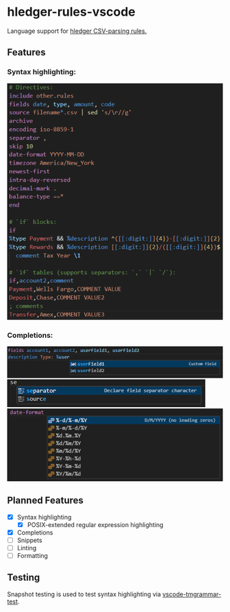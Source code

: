 # hledger-rules-vscode

Language support for
[hledger CSV-parsing rules.](https://hledger.org/1.50/hledger.html#csv)

## Features
### Syntax highlighting:
![syntax highlighting for hledger rules](resources/demo/syntax-highlighting.png)

### Completions:
![completion suggestions for custom fields](resources/demo/custom-field-completion.png)
![completion suggestions for directives](resources/demo/directive-completion.png)
![completion suggestions for date-format](resources/demo/date-format-completions.png)
## Planned Features
- [x] Syntax highlighting
  - [x] POSIX-extended regular expression highlighting
- [x] Completions
- [ ] Snippets
- [ ] Linting
- [ ] Formatting

## Testing

Snapshot testing is used to test syntax highlighting via
[vscode-tmgrammar-test](https://github.com/PanAeon/vscode-tmgrammar-test).

